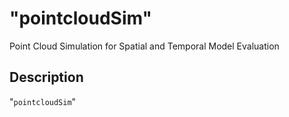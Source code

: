 # "pointcloudSim"

Point Cloud Simulation for Spatial and Temporal Model Evaluation

## Description

"`pointcloudSim`"  

